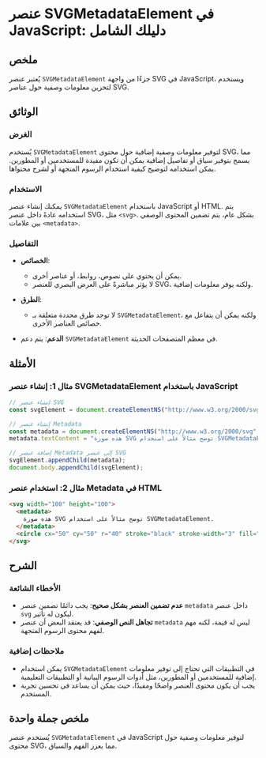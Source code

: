 <!--
Meta Description: # عنصر SVGMetadataElement في JavaScript: دليلك الشامل ## ملخص يُعتبر عنصر `SVGMetadataElement` جزءًا من واجهة SVG في JavaScript، ويستخدم لتخزين معلوما...
Meta Keywords: svg, عنصر, metadata, svgmetadataelement, javascript
-->

# عنصر SVGMetadataElement في JavaScript: دليلك الشامل

## ملخص
يُعتبر عنصر `SVGMetadataElement` جزءًا من واجهة SVG في JavaScript، ويستخدم لتخزين معلومات وصفية حول عناصر SVG.

## الوثائق
### الغرض
يُستخدم `SVGMetadataElement` لتوفير معلومات وصفية إضافية حول محتوى SVG، مما يسمح بتوفير سياق أو تفاصيل إضافية يمكن أن تكون مفيدة للمستخدمين أو المطورين. يمكن استخدامه لتوضيح كيفية استخدام الرسوم المتجهة أو لشرح محتواها.

### الاستخدام
يمكنك إنشاء عنصر `SVGMetadataElement` باستخدام JavaScript أو HTML. يتم استخدامه عادةً داخل عنصر SVG، مثل `<svg>`. بشكل عام، يتم تضمين المحتوى الوصفي بين علامات `<metadata>`.

### التفاصيل
- **الخصائص**: 
  - يمكن أن يحتوي على نصوص، روابط، أو عناصر أخرى.
  - لا يؤثر مباشرةً على العرض البصري للعنصر SVG، ولكنه يوفر معلومات إضافية.

- **الطرق**:
  - لا توجد طرق محددة متعلقة بـ `SVGMetadataElement`، ولكنه يمكن أن يتفاعل مع خصائص العناصر الأخرى.

- **الدعم**: يتم دعم `SVGMetadataElement` في معظم المتصفحات الحديثة.

## الأمثلة
### مثال 1: إنشاء عنصر SVGMetadataElement باستخدام JavaScript
```javascript
// إنشاء عنصر SVG
const svgElement = document.createElementNS("http://www.w3.org/2000/svg", "svg");

// إنشاء عنصر Metadata
const metadata = document.createElementNS("http://www.w3.org/2000/svg", "metadata");
metadata.textContent = "هذه صورة SVG توضح مثالاً على استخدام SVGMetadataElement.";

// إضافة عنصر Metadata إلى عنصر SVG
svgElement.appendChild(metadata);
document.body.appendChild(svgElement);
```

### مثال 2: استخدام عنصر Metadata في HTML
```html
<svg width="100" height="100">
  <metadata>
    هذه صورة SVG توضح مثالاً على استخدام SVGMetadataElement.
  </metadata>
  <circle cx="50" cy="50" r="40" stroke="black" stroke-width="3" fill="red" />
</svg>
```

## الشرح
### الأخطاء الشائعة
- **عدم تضمين العنصر بشكل صحيح**: يجب دائمًا تضمين عنصر `metadata` داخل عنصر `svg` ليكون له تأثير.
- **تجاهل النص الوصفي**: قد يعتقد البعض أن عنصر `metadata` ليس له قيمة، لكنه مهم لفهم محتوى الرسوم المتجهة.

### ملاحظات إضافية
- يمكن استخدام `SVGMetadataElement` في التطبيقات التي تحتاج إلى توفير معلومات إضافية للمستخدمين أو المطورين، مثل أدوات الرسوم البيانية أو التطبيقات التعليمية.
- يجب أن يكون محتوى العنصر واضحًا ومفيدًا، حيث يمكن أن يساعد في تحسين تجربة المستخدم.

## ملخص جملة واحدة
يُستخدم عنصر `SVGMetadataElement` في JavaScript لتوفير معلومات وصفية حول محتوى SVG، مما يعزز الفهم والسياق.